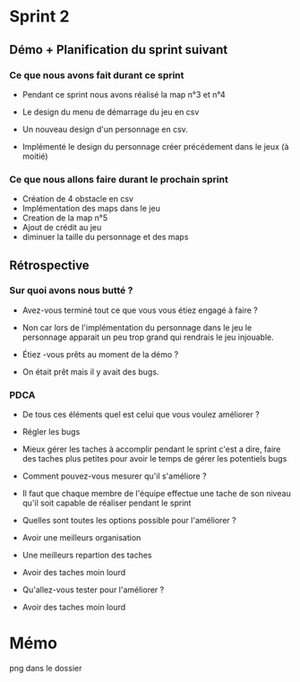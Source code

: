 # Sprint 2

## Démo + Planification du sprint suivant

### Ce que nous avons fait durant ce sprint
* Pendant ce sprint nous avons réalisé la map n°3 et n°4
* Le design du menu de démarrage du jeu en csv 
* Un nouveau design d'un personnage en csv.

* Implémenté le design du personnage créer précédement dans le jeux (à moitié)


### Ce que nous allons faire durant le prochain sprint
* Création de 4 obstacle en csv 
* Implémentation des maps dans le jeu
* Creation de la map n°5
* Ajout de crédit au jeu
* diminuer la taille du personnage et des maps

## Rétrospective

### Sur quoi avons nous butté ?
* Avez-vous terminé tout ce que vous vous étiez engagé à faire ?
* Non car lors de l'implémentation du personnage dans le jeu le personnage apparait un peu trop grand qui rendrais le jeu injouable.

* Étiez -vous prêts au moment de la démo ?
* On était prêt mais il y avait des bugs.

### PDCA
* De tous ces éléments quel est celui que vous voulez améliorer ?
* Régler les bugs
* Mieux gérer les taches à accomplir pendant le sprint c'est a dire, faire des taches plus petites pour avoir le temps de gérer les potentiels bugs 

* Comment pouvez-vous mesurer qu'il s'améliore ?
* Il faut que chaque membre de l'équipe effectue une tache de son niveau qu'il soit capable de réaliser pendant le sprint 

* Quelles sont toutes les options possible pour l'améliorer ?
* Avoir une meilleurs organisation
* Une meilleurs repartion des taches
* Avoir des taches moin lourd


* Qu'allez-vous tester pour l'améliorer ?
* Avoir des taches moin lourd

# Mémo
png dans le dossier
